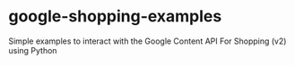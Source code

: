 google-shopping-examples
========================

Simple examples to interact with the Google Content API For Shopping (v2) using Python
